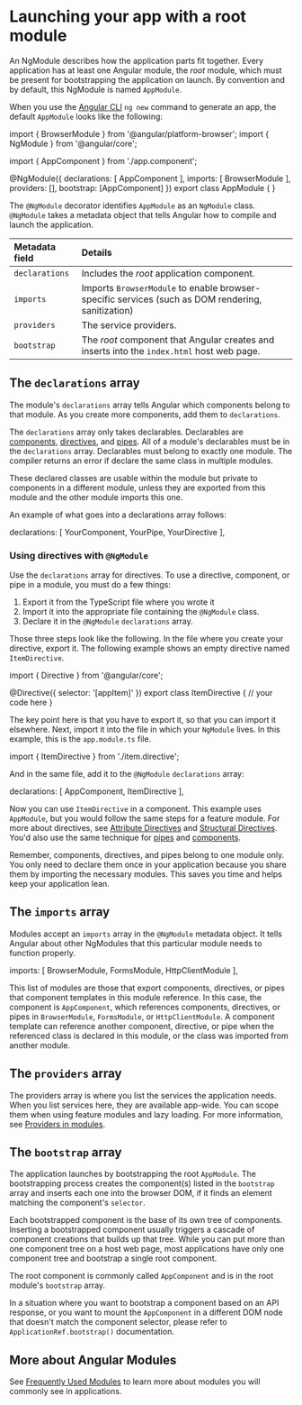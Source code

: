 # Launching your app with a root module

An NgModule describes how the application parts fit together.
Every application has at least one Angular module, the *root* module, which must be present for bootstrapping the application on launch.
By convention and by default, this NgModule is named `AppModule`.

When you use the [Angular CLI](/tools/cli) `ng new` command to generate an app, the default `AppModule` looks like the following:

<docs-code language="typescript">
import { BrowserModule } from '@angular/platform-browser';
import { NgModule } from '@angular/core';

import { AppComponent } from './app.component';

@NgModule({
  declarations: [
    AppComponent
  ],
  imports: [
    BrowserModule
  ],
  providers: [],
  bootstrap: [AppComponent]
})
export class AppModule { }

</docs-code>

The `@NgModule` decorator identifies `AppModule` as an `NgModule` class.
`@NgModule` takes a metadata object that tells Angular how to compile and launch the application.

| Metadata field    | Details |
|:---               |:---     |
| `declarations`    | Includes the *root* application component.                                                                        |
| `imports`         | Imports `BrowserModule` to enable browser-specific services (such as DOM rendering, sanitization)                 |
| `providers`       | The service providers.                                                                                            |
| `bootstrap`       | The *root* component that Angular creates and inserts into the `index.html` host web page.                        |

## The `declarations` array

The module's `declarations` array tells Angular which components belong to that module.
As you create more components, add them to `declarations`.

The `declarations` array only takes declarables.
Declarables are [components](guide/components), [directives](guide/directives), and [pipes](guide/pipes).
All of a module's declarables must be in the `declarations` array.
Declarables must belong to exactly one module.
The compiler returns an error if declare the same class in multiple modules.

These declared classes are usable within the module but private to components in a different module, unless they are exported from this module and the other module imports this one.

An example of what goes into a declarations array follows:

<docs-code language="typescript">

declarations: [
  YourComponent,
  YourPipe,
  YourDirective
],

</docs-code>

### Using directives with `@NgModule`

Use the `declarations` array for directives.
To use a directive, component, or pipe in a module, you must do a few things:

1. Export it from the TypeScript file where you wrote it
2. Import it into the appropriate file containing the `@NgModule` class.
3. Declare it in the `@NgModule` `declarations` array.

Those three steps look like the following. In the file where you create your directive, export it.
The following example shows an empty directive named `ItemDirective`.

<docs-code header="src/app/item.directive.ts" highlight="[6]">
import { Directive } from '@angular/core';

@Directive({
  selector: '[appItem]'
})
export class ItemDirective {
  // your code here
}
</docs-code>

The key point here is that you have to export it, so that you can import it elsewhere.
Next, import it into the file in which your `NgModule` lives. In this example, this is the `app.module.ts` file.

<docs-code header="src/app/app.module.ts">
import { ItemDirective } from './item.directive';
</docs-code>

And in the same file, add it to the `@NgModule` `declarations` array:

<docs-code header="src/app/app.module.ts" highlight="[3]">
  declarations: [
    AppComponent,
    ItemDirective
  ],
</docs-code>

Now you can use `ItemDirective` in a component.
This example uses `AppModule`, but you would follow the same steps for a feature module.
For more about directives, see [Attribute Directives](guide/directives/attribute-directives) and [Structural Directives](guide/directives/structural-directives).
You'd also use the same technique for [pipes](guide/pipes) and [components](guide/components).

Remember, components, directives, and pipes belong to one module only.
You only need to declare them once in your application because you share them by importing the necessary modules.
This saves you time and helps keep your application lean.

## The `imports` array

Modules accept an `imports` array in the `@NgModule` metadata object.
It tells Angular about other NgModules that this particular module needs to function properly.

<docs-code header="src/app/app.module.ts">
  imports: [
    BrowserModule,
    FormsModule,
    HttpClientModule
  ],
</docs-code>

This list of modules are those that export components, directives, or pipes that component templates in this module reference.
In this case, the component is `AppComponent`, which references components, directives, or pipes in `BrowserModule`, `FormsModule`, or  `HttpClientModule`.
A component template can reference another component, directive, or pipe when the referenced class is declared in this module, or the class was imported from another module.

## The `providers` array

The providers array is where you list the services the application needs.
When you list services here, they are available app-wide.
You can scope them when using feature modules and lazy loading.
For more information, see [Providers in modules](guide/ngmodules/providers).

## The `bootstrap` array

The application launches by bootstrapping the root `AppModule`.
The bootstrapping process creates the component(s) listed in the `bootstrap` array and inserts each one into the browser DOM, if it finds an element matching the component's `selector`.

Each bootstrapped component is the base of its own tree of components.
Inserting a bootstrapped component usually triggers a cascade of component creations that builds up that tree.
While you can put more than one component tree on a host web page, most applications have only one component tree and bootstrap a single root component.

The root component is commonly called `AppComponent` and is in the root module's `bootstrap` array.

In a situation where you want to bootstrap a component based on an API response,
or you want to mount the `AppComponent` in a different DOM node that doesn't match the component selector, please refer to `ApplicationRef.bootstrap()` documentation.

## More about Angular Modules

See [Frequently Used Modules](guide/ngmodules/frequent) to learn more about modules you will commonly see in applications.
